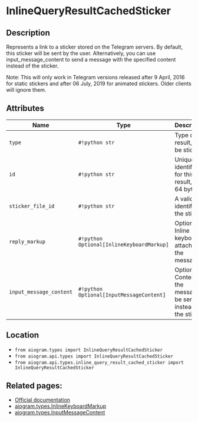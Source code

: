 # InlineQueryResultCachedSticker

## Description

Represents a link to a sticker stored on the Telegram servers. By default, this sticker will be sent by the user. Alternatively, you can use input_message_content to send a message with the specified content instead of the sticker.

Note: This will only work in Telegram versions released after 9 April, 2016 for static stickers and after 06 July, 2019 for animated stickers. Older clients will ignore them.


## Attributes

| Name | Type | Description |
| - | - | - |
| `type` | `#!python str` | Type of the result, must be sticker |
| `id` | `#!python str` | Unique identifier for this result, 1-64 bytes |
| `sticker_file_id` | `#!python str` | A valid file identifier of the sticker |
| `reply_markup` | `#!python Optional[InlineKeyboardMarkup]` | Optional. Inline keyboard attached to the message |
| `input_message_content` | `#!python Optional[InputMessageContent]` | Optional. Content of the message to be sent instead of the sticker |



## Location

- `from aiogram.types import InlineQueryResultCachedSticker`
- `from aiogram.api.types import InlineQueryResultCachedSticker`
- `from aiogram.api.types.inline_query_result_cached_sticker import InlineQueryResultCachedSticker`

## Related pages:

- [Official documentation](https://core.telegram.org/bots/api#inlinequeryresultcachedsticker)
- [aiogram.types.InlineKeyboardMarkup](../types/inline_keyboard_markup.md)
- [aiogram.types.InputMessageContent](../types/input_message_content.md)
